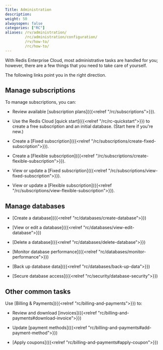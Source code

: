 ```yaml
---
Title: Administration
description:
weight: 50
alwaysopen: false
categories: ["RC"]
aliases: /rv/administration/
         /rc/administration/configuration/
         /rv/how-to/
         /rc/how-to/
---
```

With Redis Enterprise Cloud, most administrative tasks are handled for you; however, there are a few things that you need to take care of yourself.

The following links point you in the right direction.

## Manage subscriptions

To manage subscriptions, you can:

- Review available [subscription plans]({{<relref "/rc/subscriptions">}}). 

- Use the Redis Cloud [quick start]({{<relref "/rc/rc-quickstart">}}) to create a free subscription and an initial database.  (Start here if you're new.)

- Create a [Fixed subscription]({{<relref "/rc/subscriptions/create-fixed-subscription">}}).

- Create a [Flexible subscription]({{<relref "/rc/subscriptions/create-flexible-subscription">}}).

- View or update a [Fixed subscription]({{<relref "/rc/subscriptions/view-fixed-subscription">}}).

- View or update a [Flexible subscription]({{<relref "/rc/subscriptions/view-flexible-subscription">}}).

## Manage databases

- [Create a database]({{<relref "rc/databases/create-database">}})

- [View or edit a database]({{<relref "rc/databases/view-edit-database">}})

- [Delete a database]({{<relref "rc/databases/delete-database">}})

- [Monitor database performance]({{<relref "rc/databases/monitor-performance">}}) 

- [Back up database data]({{<relref "rc/databases/back-up-data">}})

- [Secure database access]({{<relref "rc/security/database-security">}})

## Other common tasks

Use [Billing & Payments]({{<relref "rc/billing-and-payments">}}) to:

- Review and download [invoices]({{<relref "rc/billing-and-payments#download-invoice">}})

- Update [payment methods]({{<relref "rc/billing-and-payments#add-payment-method">}})

- [Apply coupons]({{<relref "rc/billing-and-payments#apply-coupon">}})

